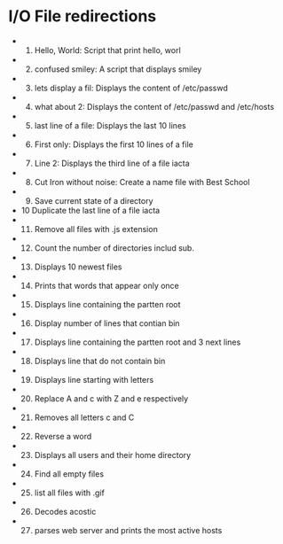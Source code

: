 # I/O File redirections
* 1. Hello, World: Script that print hello, worl
* 2. confused smiley: A script that displays smiley
* 3. lets display a fil: Displays the content of /etc/passwd
* 4. what about 2: Displays the content of /etc/passwd and /etc/hosts
* 5. last line of a file: Displays the last 10 lines
* 6. First only: Displays the first 10 lines of a file
* 7. Line 2: Displays the third line of a file iacta
* 8. Cut Iron without noise: Create a name file with Best School
* 9. Save current state of a directory
* 10 Duplicate the last line of a file iacta
* 11. Remove all files with .js extension
* 12. Count the number of directories includ sub.
* 13. Displays 10 newest files
* 14. Prints that words that appear only once
* 15. Displays line containing the partten root
* 16. Display number of lines that contian bin
* 17. Displays line containing the partten root and 3 next lines
* 18. Displays line that do not contain bin
* 19. Displays line starting with letters
* 20. Replace A and c with Z and e respectively
* 21. Removes all letters c and C
* 22. Reverse a word
* 23. Displays all users and their home directory
* 24. Find all empty files
* 25. list all files with .gif
* 26. Decodes acostic 
* 27. parses web server and prints the most active hosts
